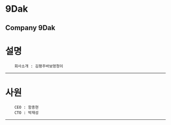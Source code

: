 # 9Dak
Company 9Dak
---------------------------------------
# 설명

```
    회사소개 : 김평주바보멍청이
```

---------------------------------------
# 사원

```
    CEO : 함종현
    CTO : 박재성
```

---------------------------------------
